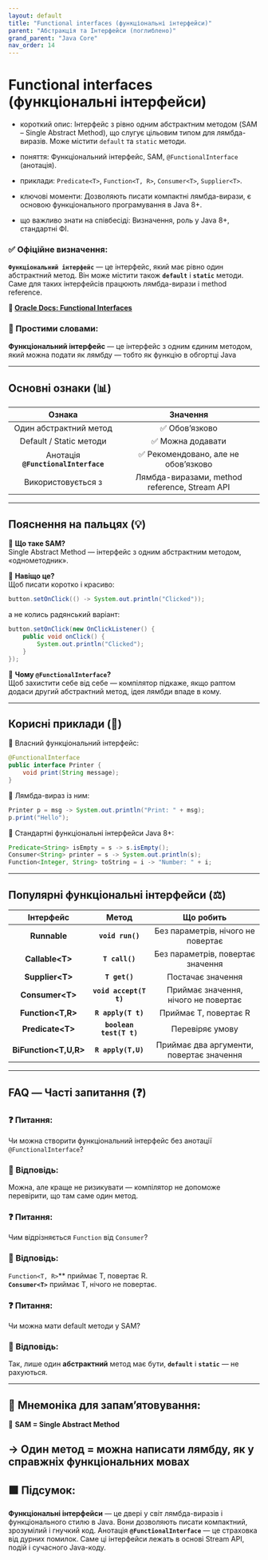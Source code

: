 ```yaml
---
layout: default
title: "Functional interfaces (функціональні інтерфейси)"
parent: "Абстракція та Інтерфейси (поглиблено)"
grand_parent: "Java Core"
nav_order: 14
---
```


# Functional interfaces (функціональні інтерфейси)

* короткий опис: Інтерфейс з рівно одним абстрактним методом (SAM – Single Abstract Method), що слугує цільовим типом для лямбда-виразів. Може містити `default` та `static` методи.

* поняття: Функціональний інтерфейс, SAM, `@FunctionalInterface` (анотація).

* приклади: `Predicate<T>`, `Function<T, R>`, `Consumer<T>`, `Supplier<T>`.

* ключові моменти: Дозволяють писати компактні лямбда-вирази, є основою функціонального програмування в Java 8+.

* що важливо знати на співбесіді: Визначення, роль у Java 8+, стандартні ФІ.

### **✅ Офіційне визначення:**

**`Функціональний інтерфейс`** — це інтерфейс, який має рівно один абстрактний метод. Він може містити також **`default`** і **`static`** методи. Саме для таких інтерфейсів працюють лямбда-вирази і method reference.

**🔗 [Oracle Docs: Functional Interfaces](https://docs.oracle.com/javase/8/docs/api/java/lang/FunctionalInterface.html)**

### **🧠 Простими словами:**

**Функціональний інтерфейс** — це інтерфейс з одним єдиним методом, який можна подати як лямбду — тобто як функцію в обгортці Java

---

## **Основні ознаки (📊)**

| Ознака | Значення |
| :---: | :---: |
| Один абстрактний метод | ✅ Обов’язково |
| Default / Static методи | ✅ Можна додавати |
| Анотація **`@FunctionalInterface`** | ✅ Рекомендовано, але не обов’язково |
| Використовується з | Лямбда-виразами, method reference, Stream API |

---

## **Пояснення на пальцях (💡)**

🔸 **Що таке SAM?**  
Single Abstract Method — інтерфейс з одним абстрактним методом, «однометодник».

🔸 **Навіщо це?**  
Щоб писати коротко і красиво:

```java
button.setOnClick(() -> System.out.println("Clicked"));
```

а не колись радянський варіант:

```java
button.setOnClick(new OnClickListener() {
    public void onClick() {
        System.out.println("Clicked");
    }
});
```

🔸 **Чому `@FunctionalInterface`?**  
Щоб захистити себе від себе — компілятор підкаже, якщо раптом додаси другий абстрактний метод, ідея лямбди впаде в кому.

---

## **Корисні приклади (🧪)**

🔻 Власний функціональний інтерфейс:

```java
@FunctionalInterface
public interface Printer {
    void print(String message);
}
```

🔻 Лямбда-вираз із ним:

```java
Printer p = msg -> System.out.println("Print: " + msg);
p.print("Hello");
```

🔻 Стандартні функціональні інтерфейси Java 8+:

```java
Predicate<String> isEmpty = s -> s.isEmpty();
Consumer<String> printer = s -> System.out.println(s);
Function<Integer, String> toString = i -> "Number: " + i;
```

---

## **Популярні функціональні інтерфейси (⚖️)**

| Інтерфейс | Метод | Що робить |
| :---: | :---: | :---: |
| **Runnable** | **`void run()`** | Без параметрів, нічого не повертає |
| **Callable\<T\>** | **`T call()`** | Без параметрів, повертає значення |
| **Supplier\<T\>** | **`T get()`** | Постачає значення |
| **Consumer\<T\>** | **`void accept(T t)`** | Приймає значення, нічого не повертає |
| **Function\<T,R\>** | **`R apply(T t)`** | Приймає T, повертає R |
| **Predicate\<T\>** | **`boolean test(T t)`** | Перевіряє умову |
| **BiFunction\<T,U,R\>** | **`R apply(T,U)`** | Приймає два аргументи, повертає значення |

---

## **FAQ — Часті запитання (❓)**

### **❓ Питання:**

Чи можна створити функціональний інтерфейс без анотації `@FunctionalInterface`?

### **💬 Відповідь:**

 Можна, але краще не ризикувати — компілятор не допоможе перевірити, що там саме один метод.

### **❓ Питання:**

Чим відрізняється `Function` від `Consumer`?

### **💬 Відповідь:**

`Function<T, R>`** приймає T, повертає R.  
**`Consumer<T>`** приймає T, нічого не повертає.

### **❓ Питання:**

Чи можна мати default методи у SAM?

### **💬 Відповідь:**

 Так, лише один **абстрактний** метод має бути, **`default`** і **`static`** — не рахуються.

---

## **🧠 Мнемоніка для запам’ятовування:**

📌 **SAM \= Single Abstract Method**

-> Один метод \= можна написати лямбду, як у справжніх функціональних мовах
---

## **🟩 Підсумок:**

**Функціональні інтерфейси** — це двері у світ лямбда-виразів і функціонального стилю в Java. Вони дозволяють писати компактний, зрозумілий і гнучкий код. Анотація **`@FunctionalInterface`** — це страховка від дурних помилок. Саме ці інтерфейси лежать в основі Stream API, подій і сучасного Java-коду.
